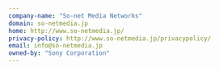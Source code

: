 ```yaml
---
company-name: "So-net Media Networks"
domain: so-netmedia.jp
home: http://www.so-netmedia.jp/
privacy-policy: http://www.so-netmedia.jp/privacypolicy/
email: info@so-netmedia.jp
owned-by: "Sony Corporation"
---
```




